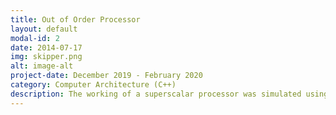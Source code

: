 ```yaml
---
title: Out of Order Processor
layout: default
modal-id: 2
date: 2014-07-17
img: skipper.png
alt: image-alt
project-date: December 2019 - February 2020
category: Computer Architecture (C++)
description: The working of a superscalar processor was simulated using two similar but different architecture. One, using a Reorder Buffer and another using a Physical Register file and an active list with a free list. The IPC of the simulation was studied when perfect cache and perfect branch prediction were turned off. The github repositories for these projects are linked here: OoO with Reorder BufferOoO with active list and a physical register file. 
---
```

